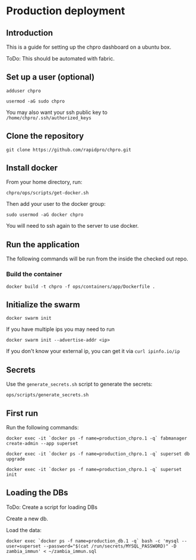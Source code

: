 # Production deployment

## Introduction

This is a guide for setting up the chpro dashboard on a ubuntu box.

ToDo: This should be automated with fabric.

## Set up a user (optional)

 `adduser chpro`

 `usermod -aG sudo chpro`

 You may also want your ssh public key to
 `/home/chpro/.ssh/authorized_keys`

## Clone the repository

 `git clone https://github.com/rapidpro/chpro.git`

## Install docker

 From your home directory, run:

 `chpro/ops/scripts/get-docker.sh`

 Then add your user to the docker group:

 `sudo usermod -aG docker chpro`

 You will need to ssh again to the server to use docker.

## Run the application

 The following commands will be run from the inside the checked out repo.

### Build the container

`docker build -t chpro -f ops/containers/app/Dockerfile .`

## Initialize the swarm

`docker swarm init`

If you have multiple ips you may need to run

`docker swarm init --advertise-addr <ip>`

If you don't know your external ip, you can get it via
`curl ipinfo.io/ip`

## Secrets

Use the `generate_secrets.sh` script to generate the secrets:

`ops/scripts/generate_secrets.sh`

## First run

Run the following commands:

``docker exec -it `docker ps -f name=production_chpro.1 -q` fabmanager create-admin --app superset``

``docker exec -it `docker ps -f name=production_chpro.1 -q` superset db upgrade``

``docker exec -it `docker ps -f name=production_chpro.1 -q` superset init``

## Loading the DBs

ToDo: Create a script for loading DBs

Create a new db.

Load the data:

``docker exec `docker ps -f name=production_db.1 -q` bash -c 'mysql --user=superset --password="$(cat /run/secrets/MYSQL_PASSWORD)" -D zambia_immun' < ~/zambia_immun.sql``